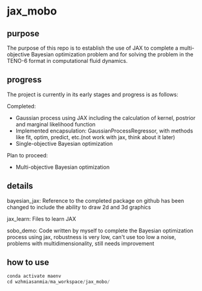 # jax_mobo
## purpose
The purpose of this repo is to establish the use of JAX to complete a multi-objective Bayesian optimization problem and for solving the problem in the TENO-6 format in computational fluid dynamics.

## progress
The project is currently in its early stages and progress is as follows:

Completed:
- Gaussian process using JAX including the calculation of kernel, postrior and marginal likelihood function
- Implemented encapsulation: GaussianProcessRegressor, with methods like fit, optim, predict, etc.(not work with jax, think about it later)
- Single-objective Bayesian optimization

Plan to proceed:

- Multi-objective Bayesian optimization

## details
bayesian_jax:
Reference to the completed package on github has been changed to include the ability to draw 2d and 3d graphics

jax_learn:
Files to learn JAX

sobo_demo:
Code written by myself to complete the Bayesian optimization process using jax, robustness is very low, can't use too low a noise, problems with multidimensionality, still needs improvement


## how to use
```python
conda activate maenv
cd wzhmiasanmia/ma_workspace/jax_mobo/
```


